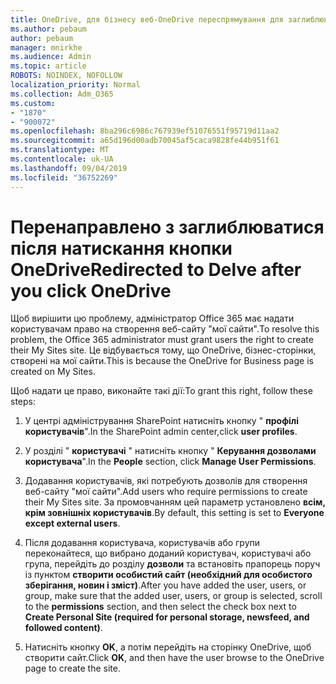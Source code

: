 ```yaml
---
title: OneDrive, для бізнесу веб-OneDrive переспрямування для заглиблюватися
ms.author: pebaum
author: pebaum
manager: mnirkhe
ms.audience: Admin
ms.topic: article
ROBOTS: NOINDEX, NOFOLLOW
localization_priority: Normal
ms.collection: Adm_O365
ms.custom:
- "1870"
- "900072"
ms.openlocfilehash: 8ba296c6986c767939ef51076551f95719d11aa2
ms.sourcegitcommit: a65d196d00adb70045af5caca9828fe44b951f61
ms.translationtype: MT
ms.contentlocale: uk-UA
ms.lasthandoff: 09/04/2019
ms.locfileid: "36752269"
---
```

# <a name="redirected-to-delve-after-you-click-onedrive"></a><span data-ttu-id="ef000-102">Перенаправлено з заглиблюватися після натискання кнопки OneDrive</span><span class="sxs-lookup"><span data-stu-id="ef000-102">Redirected to Delve after you click OneDrive</span></span>

<span data-ttu-id="ef000-103">Щоб вирішити цю проблему, адміністратор Office 365 має надати користувачам право на створення веб-сайту "мої сайти".</span><span class="sxs-lookup"><span data-stu-id="ef000-103">To resolve this problem, the Office 365 administrator must grant users the right to create their My Sites site.</span></span> <span data-ttu-id="ef000-104">Це відбувається тому, що OneDrive, бізнес-сторінки, створені на мої сайти.</span><span class="sxs-lookup"><span data-stu-id="ef000-104">This is because the OneDrive for Business page is created on My Sites.</span></span>

<span data-ttu-id="ef000-105">Щоб надати це право, виконайте такі дії:</span><span class="sxs-lookup"><span data-stu-id="ef000-105">To grant this right, follow these steps:</span></span>

1. <span data-ttu-id="ef000-106">У центрі адміністрування SharePoint натисніть кнопку " **профілі користувачів**".</span><span class="sxs-lookup"><span data-stu-id="ef000-106">In the SharePoint admin center,click **user profiles**.</span></span>

2. <span data-ttu-id="ef000-107">У розділі " **користувачі** " натисніть кнопку " **Керування дозволами користувача**".</span><span class="sxs-lookup"><span data-stu-id="ef000-107">In the **People** section, click **Manage User Permissions**.</span></span>

3. <span data-ttu-id="ef000-108">Додавання користувачів, які потребують дозволів для створення веб-сайту "мої сайти".</span><span class="sxs-lookup"><span data-stu-id="ef000-108">Add users who require permissions to create their My Sites site.</span></span> <span data-ttu-id="ef000-109">За промовчанням цей параметр установлено **всім, крім зовнішніх користувачів**.</span><span class="sxs-lookup"><span data-stu-id="ef000-109">By default, this setting is set to **Everyone except external users**.</span></span>

4. <span data-ttu-id="ef000-110">Після додавання користувача, користувачів або групи переконайтеся, що вибрано доданий користувач, користувачі або група, перейдіть до розділу **дозволи** та встановіть прапорець поруч із пунктом **створити особистий сайт (необхідний для особистого зберігання, новин і зміст)**.</span><span class="sxs-lookup"><span data-stu-id="ef000-110">After you have added the user, users, or group, make sure that the added user, users, or group is selected, scroll to the **permissions** section, and then select the check box next to **Create Personal Site (required for personal storage, newsfeed, and followed content)**.</span></span>

5. <span data-ttu-id="ef000-111">Натисніть кнопку **OK**, а потім перейдіть на сторінку OneDrive, щоб створити сайт.</span><span class="sxs-lookup"><span data-stu-id="ef000-111">Click **OK**, and then have the user browse to the OneDrive page to create the site.</span></span>
